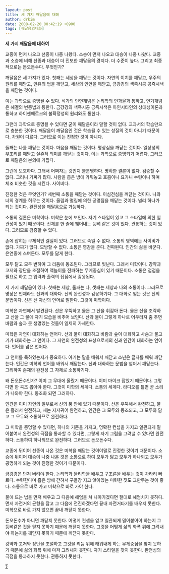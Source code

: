 ```yaml
---
layout: post
title: 세 가지 깨달음에 대해
author: drkim
date: 2008-02-20 00:42:19 +0900
tags: [깨달음의대화]
---
```

**세 가지 깨달음에 대하여**

교종이 먼저 나오고 선종이 나중 나왔다. 소승이 먼저 나오고 대승이 나중 나왔다. 교종과 소승에 비해 선종과 대승이 더 진보한 깨달음의 경지다. 더 수준이 높다. 그리고 최종적으로는 돈오돈수다. 무엇인가?

깨달음은 세 가지가 있다. 첫째는 세상을 깨닫는 것이다. 자연의 이치를 깨닫고, 우주의 원리를 깨닫고, 만유의 법을 깨닫고, 세상의 인연을 깨닫고, 금강경의 색즉시공 공즉시색을 깨닫는 것이다. 

이는 과학으로 증명될 수 있다. 석가의 인연개념은 논리학의 인과율과 통하고, 연기개념은 헤겔의 변증법과 통한다. 금강경의 색즉시공 긍즉시색은 아인시타인의 상대성이론과 통하고 하이젠베르크의 불확정성의 원리와도 통한다. 

그런데 과학으로 증명될 수 있다면 굳이 깨달음이라 말할 것이 없다. 교과서의 학습만으로 충분한 것이다. 깨달음이 깨달음인 것은 학습될 수 있는 성질의 것이 아니기 때문이다. 차원이 다르다. 그러므로 이는 진정한 것이 아니다. 

둘째는 나를 깨닫는 것이다. 마음을 깨닫는 것이다. 평상심을 깨닫는 것이다. 일상성의 부조리를 깨닫고 실존적 의미를 깨닫는 것이다. 이는 과학으로 증명되기 어렵다. 그러므로 깨달음의 본의에 가깝다. 

그런데 모호하다. 그래서 어쩌자는 것인지 불분명하다. 명확한 결론이 없다. 검증할 수 없다. 그러니 가짜가 많다. 사람을 좁은 방에 가둬놓고 호흡이니 요가니 수련이니 하며 체조 비슷한 것을 시킨다. 사이비다. 

진정한 것은 무엇인가? 세번째 소통을 깨닫는 것이다. 이심전심을 깨닫는 것이다. 나와 너의 경계를 허무는 것이다. 울림과 떨림에 의한 공명됨을 깨닫는 것이다. 널리 하나가 되는 것이다. 완전성을 깨달음으로 가능하다. 

소통의 결론은 미학이다. 미학은 눈에 보인다. 자기 스타일이 있고 그 스타일에 의한 일관성이 있기 때문이다. 전체를 한 줄에 꿰어내는 등뼈 같은 것이 있다. 관통하는 것이 있다. 그러므로 검증할 수 있다. 

손에 잡히는 구체적인 결실이 있다. 그러므로 속일 수 없다. 소통의 영역에는 사이비가 없다. 가짜가 없다. 모방할 수 없다. 소통은 영감을 준다. 전파된다. 인간의 삶을 바꾼다. 은연중에 스며든다. 모두를 닮게 한다. 

모두 닮고 모두 변하여 그 리듬에 동조된다. 그러므로 빛난다. 그래서 미학이다. 강약과 고저와 장단을 조절하여 맥놀이를 전파하는 무게중심이 있기 때문이다. 소통은 접점을 필요로 하고 그 입력과 출력의 접점에서 감응된다. 

세 가지 깨달음이 있다. 첫째는 세상, 둘째는 나, 셋째는 세상과 나의 소통이다. 그러므로 명상은 언제라도 신과의 대화다. 신의 완전성과 감응하기다. 그 대화로 얻는 것은 신의 문법이다. 신은 신 자신의 언어로 말한다. 그것이 미학이다.

미학은 자연에서 발견된다. 산은 우뚝하고 물은 그 산을 휘감아 돈다. 물은 산을 조각하고 산을 그 물에 자기 모습을 비추어 보인다. 산과 물이 그렇게 하나로 어우러져 춤 추면 바람과 숲과 뭇 생명있는 것들이 일제히 가세한다. 

미학은 자연이 대화하는 언어다. 산과 물이 대화하고 바람과 숲이 대화하고 사슴과 물고기가 대화하는 그 언어다. 그 자연의 완전성의 표상으로서의 신과 인간이 대화하는 언어다. 언어를 넘은 언어다. 

그 언어를 득하였는지가 중요하다. 아기는 말을 배워서 깨닫고 소년은 글자를 배워 깨닫는다. 인간은 미학의 언어를 배워서 깨닫는다. 신과 대화하는 문법을 얻어서 깨닫는다. 그리하여 존재의 완전성 그 자체로 소통하기다. 

왜 돈오돈수인가? 이미 그 무대에 올랐기 때문이다. 이미 마이크 잡았기 때문이다. 그렇다면 한 곡조 뽑아야 한다. 그것이 미학의 세계다. 소통의 세계다. 라디오를 틀면 곧 소리가 나와야 한다. 동조화 되면 그러하다. 

인간은 이미 자연의 일부로서 신의 품 안에 있기 때문이다. 산은 우뚝해서 완전하고, 물은 흘러서 완전하고, 새는 지저귀어 완전하고, 인간은 그 모두와 동조되고, 그 모두와 닮고 그 모두와 소통하므로 완전하다. 

그 미학을 증명할 수 있다면, 하나의 기준을 가지고, 명확한 컨셉을 가지고 일관되게 밀어붙여서 완전성의 극점을 통과할 수 있다면, 그렇게 자기 그림을 그려낼 수 있다면 완전하다. 소통하여 하나되므로 완전하다. 그러므로 돈오돈수다. 

교종에 뒤이어 선종이 나온 것은 미학을 깨닫는 것이야말로 진정한 것이기 때문이다. 소승에 뒤이어 대승이 나중 나온 것은 소통으로 하여 모두가 닮고 모두가 하나되고 모두가 공명하게 되는 것이 진정한 것이기 때문이다. 

금강경은 던져 버려야 한다. 논리학과 물리학을 배우고 구조론을 배우는 것이 차라리 빠르다. 수련한다며 좁은 방에 갇혀서 구들장 지고 앉아있는 미련한 짓도 그만두는 것이 좋다. 소통으로 바로 가고 미학으로 바로 가야 한다. 

물에 뜨는 법을 먼저 배우고 그 다음에 헤엄을 쳐 나아가겠다면 절대로 헤엄치지 못하다. 먼저 자전거의 균형을 잡고 그 다음에 전진하겠다면 끝내 자전거타기를 배우지 못한다. 미학으로 바로 가지 않으면 끝내 깨닫지 못한다. 

돈오돈수가 아니면 깨닫지 못한다. 어떻게 컨셉을 얻고 일관되게 밀어붙어야 하는지 그 등뼈같은 것을 얻지 못하기 때문에 깨닫지 못한다. 그것을 어떻게 삶의 화폭 위에 그려내야 하는지를 깨닫지 못하기 때문에 깨닫지 못한다. 

강약과 고저와 장단을 조절하고 그것을 리듬 위에 태워내게 하는 무게중심을 찾지 못하기 때문에 삶의 화폭 위에 마저 그려내지 못한다. 자기 스타일을 찾지 못한다. 완전성의 극점을 통과하지 못한다. 관통하지 못한다. 



∑